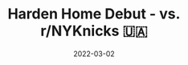 ---
layout: layouts/post.njk
title: Harden Home Debut - vs. r/NYKnicks 🇺🇦
date: 2022-03-02
humanDate: March 2nd, 2022
topDate: "03/2022"
tags: [
    post,
    total,
    past_seasons,
    2021_season
]
totalDonations: 351.00
doneeShort: "ICRC"
donee:  International Committee of the Red Cross
doneeLink: https://www.icrc.org/en/donate/ukraine
threadLink: https://www.reddit.com/r/sixers/comments/t3kona/i_donated_1_to_icrcs_ukraine_aid_for_every_point/
desc: "A special guest donator thread competition vs. r/NYKnicks - by u/Making_A_Turderer: I'll be donating $1 to the International Committee of the Red Cross's Ukraine Aid after the game. Will you join me?"
---